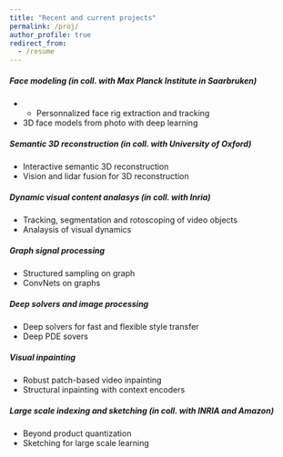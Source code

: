 ```yaml
---
title: "Recent and current projects"
permalink: /proj/
author_profile: true
redirect_from:
  - /resume
---
```




##### Face modeling (in coll. with Max Planck Institute in Saarbruken)
* * Personnalized face rig extraction and tracking
* 3D face models from photo with deep learning

##### Semantic 3D reconstruction (in coll. with University of Oxford) 
* Interactive semantic 3D reconstruction
* Vision and lidar fusion for 3D reconstruction

##### Dynamic visual content analasys (in coll. with Inria) 
* Tracking, segmentation and rotoscoping of video objects
* Analaysis of visual dynamics

##### Graph signal processing
* Structured sampling on graph
* ConvNets on graphs

##### Deep solvers and image processing
* Deep solvers for fast and flexible style transfer
* Deep PDE sovers

##### Visual inpainting
* Robust patch-based video inpainting
* Structural inpainting with context encoders

##### Large scale indexing and sketching (in coll. with INRIA and Amazon)
* Beyond product quantization
* Sketching for large scale learning

